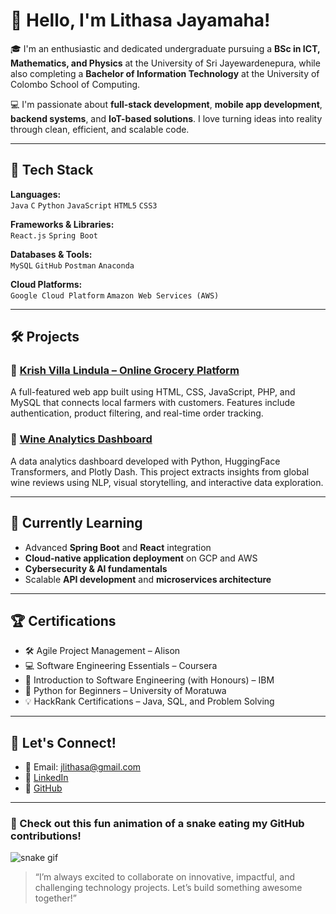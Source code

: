 # 👋 Hello, I'm Lithasa Jayamaha!

🎓 I'm an enthusiastic and dedicated undergraduate pursuing a **BSc in ICT, Mathematics, and Physics** at the University of Sri Jayewardenepura, while also completing a **Bachelor of Information Technology** at the University of Colombo School of Computing.

💻 I'm passionate about **full-stack development**, **mobile app development**, **backend systems**, and **IoT-based solutions**. I love turning ideas into reality through clean, efficient, and scalable code.

---

## 🔧 Tech Stack

**Languages:**  
`Java` `C` `Python` `JavaScript` `HTML5` `CSS3`

**Frameworks & Libraries:**  
`React.js` `Spring Boot`

**Databases & Tools:**  
`MySQL` `GitHub` `Postman` `Anaconda`

**Cloud Platforms:**  
`Google Cloud Platform` `Amazon Web Services (AWS)`

---

## 🛠 Projects

### 🛒 [Krish Villa Lindula – Online Grocery Platform](https://github.com/Hansithmka/MISGA-2)
A full-featured web app built using HTML, CSS, JavaScript, PHP, and MySQL that connects local farmers with customers. Features include authentication, product filtering, and real-time order tracking.

### 🍷 [Wine Analytics Dashboard](https://github.com/Lithasa/WineAnalytics)
A data analytics dashboard developed with Python, HuggingFace Transformers, and Plotly Dash. This project extracts insights from global wine reviews using NLP, visual storytelling, and interactive data exploration.

---

## 🌱 Currently Learning

- Advanced **Spring Boot** and **React** integration  
- **Cloud-native application deployment** on GCP and AWS  
- **Cybersecurity & AI fundamentals**  
- Scalable **API development** and **microservices architecture**

---

## 🏆 Certifications

- 🛠 Agile Project Management – Alison  
- 💻 Software Engineering Essentials – Coursera  
- 🔐 Introduction to Software Engineering (with Honours) – IBM  
- 🐍 Python for Beginners – University of Moratuwa  
- 💡 HackRank Certifications – Java, SQL, and Problem Solving  

---

## 🤝 Let's Connect!

- 📧 Email: jlithasa@gmail.com  
- 🔗 [LinkedIn](https://www.linkedin.com/in/lithasaj)  
- 💼 [GitHub](https://github.com/Lithasa)  

---

### 🐍 Check out this fun animation of a snake eating my GitHub contributions!

![snake gif](https://github.com/lithasa/lithasa/blob/output/github-contribution-grid-snake.gif?raw=true)


> “I’m always excited to collaborate on innovative, impactful, and challenging technology projects. Let’s build something awesome together!”
